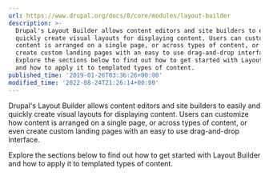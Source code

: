 ```yaml
---
url: https://www.drupal.org/docs/8/core/modules/layout-builder
description: >-
  Drupal's Layout Builder allows content editors and site builders to easily and
  quickly create visual layouts for displaying content. Users can customize how
  content is arranged on a single page, or across types of content, or even
  create custom landing pages with an easy to use drag-and-drop interface.
  Explore the sections below to find out how to get started with Layout Builder
  and how to apply it to templated types of content.
published_time: '2019-01-26T03:36:26+00:00'
modified_time: '2022-08-24T21:26:14+00:00'
---
```

Drupal's Layout Builder allows content editors and site builders to easily and quickly create visual layouts for displaying content. Users can customize how content is arranged on a single page, or across types of content, or even create custom landing pages with an easy to use drag-and-drop interface.

Explore the sections below to find out how to get started with Layout Builder and how to apply it to templated types of content.